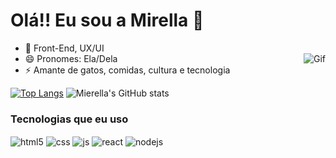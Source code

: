 # Olá!! Eu sou a Mirella 🌻

- 🌱 Front-End, UX/UI
- 😄 Pronomes: Ela/Dela  <img align="right" alt="Gif" src="https://i.giphy.com/media/u98zWbe3jgJoI/200w.webp" />
- ⚡ Amante de gatos, comidas, cultura e tecnologia 
 

[![Top Langs](https://github-readme-stats.vercel.app/api/top-langs/?username=mdsb1&show_icons=true&theme=moltack)](https://github.com/mdsb1/github-readme-stats)
![Mierella's GitHub stats](https://github-readme-stats.vercel.app/api?username=mdsb1&show_icons=true&theme=moltack)

### Tecnologias que eu uso
<div style="display: inline_block">
  <img align="center" alt="html5" src="https://img.shields.io/badge/HTML5-E34F26?style=for-the-badge&logo=html5&logoColor=white" />
  <img align="center" alt="css" src="https://img.shields.io/badge/CSS3-1572B6?style=for-the-badge&logo=css3&logoColor=white" />
  <img align="center" alt="js" src="https://img.shields.io/badge/JavaScript-F7DF1E?style=for-the-badge&logo=javascript&logoColor=black" />
  <img align="center" alt="react" src="https://img.shields.io/badge/React-20232A?style=for-the-badge&logo=react&logoColor=61DAFB" />
  <img align="center" alt="nodejs" src="https://img.shields.io/badge/Node.js-43853D?style=for-the-badge&logo=node.js&logoColor=white" />
 
</div><br/>

